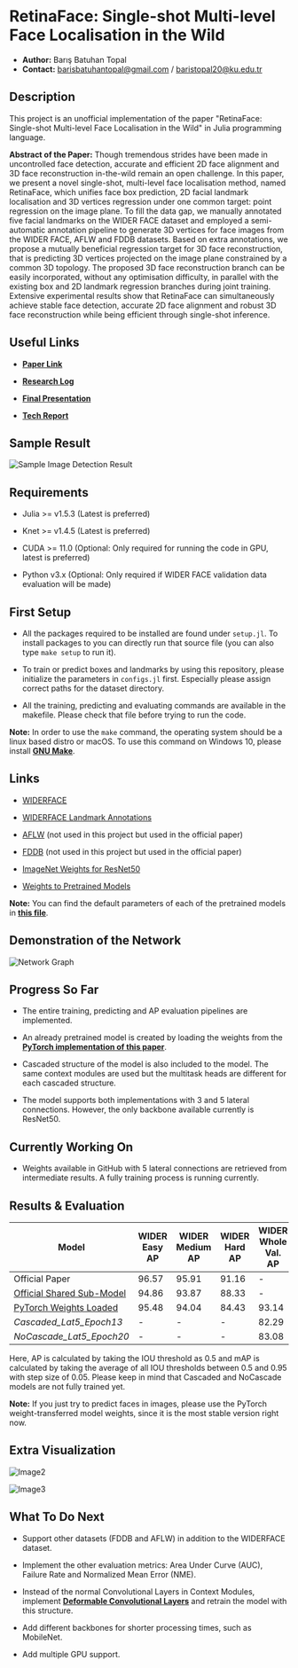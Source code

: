 # RetinaFace: Single-shot Multi-level Face Localisation in the Wild

* **Author:** Barış Batuhan Topal
* **Contact:** barisbatuhantopal@gmail.com / baristopal20@ku.edu.tr

## Description

This project is an unofficial implementation of the paper "RetinaFace: Single-shot Multi-level Face Localisation in the Wild" in Julia programming language. 

**Abstract of the Paper:** Though tremendous strides have been made in uncontrolled face detection, accurate and efficient 2D face alignment and 3D face reconstruction in-the-wild remain an open challenge. In this paper, we present a novel single-shot, multi-level face localisation method, named RetinaFace, which unifies face box prediction, 2D facial landmark localisation and 3D vertices regression under one common target: point regression on the image plane. To fill the data gap, we manually annotated five facial landmarks on the WIDER FACE dataset and employed a semi-automatic annotation pipeline to generate 3D vertices for face images from the WIDER FACE, AFLW and FDDB datasets. Based on extra annotations, we propose a mutually beneficial regression target for 3D face reconstruction, that is predicting 3D vertices projected on the image plane constrained by a common 3D topology. The proposed 3D face reconstruction branch can be easily incorporated, without any optimisation difficulty, in parallel with the existing box and 2D landmark regression branches during joint training. Extensive experimental results show that RetinaFace can simultaneously achieve stable face detection, accurate 2D face alignment and robust 3D face reconstruction while being efficient through single-shot inference.

## Useful Links

* [**Paper Link**](https://openaccess.thecvf.com/content_CVPR_2020/papers/Deng_RetinaFace_Single-Shot_Multi-Level_Face_Localisation_in_the_Wild_CVPR_2020_paper.pdf)

* [**Research Log**](https://docs.google.com/document/d/1fF8Y2ZG3iQvLiHqBY47O8yGQFobWY9JDyNRvDlUqJPQ/edit?usp=sharing) 

* [**Final Presentation**](https://docs.google.com/presentation/d/1lBw68_IdbSe_0n2KAlupRnDulvfzNrUMwx3sBkNl9p8/edit?usp=sharing)

* [**Tech Report**](https://www.overleaf.com/read/pbtyskcsdgyt)


## Sample Result

![Sample Image Detection Result](./data/results/evaluated.jpg)

## Requirements

* Julia >= v1.5.3 (Latest is preferred)

* Knet >= v1.4.5 (Latest is preferred)

* CUDA >= 11.0 (Optional: Only required for running the code in GPU, latest is preferred)

* Python v3.x (Optional: Only required if WIDER FACE validation data evaluation will be made)

## First Setup

* All the packages required to be installed are found under `setup.jl`. To install packages to you can directly run that source file (you can also type `make setup` to run it).

* To train or predict boxes and landmarks by using this repository, please initialize the parameters in `configs.jl` first. Especially please assign correct paths for the dataset directory.

* All the training, predicting and evaluating commands are available in the makefile. Please check that file before trying to run the code.

**Note:** In order to use the `make` command, the operating system should be a linux based distro or macOS. To use this command on Windows 10, please install [**GNU Make**](https://www.gnu.org/software/make/).

## Links

* [WIDERFACE](http://shuoyang1213.me/WIDERFACE/)

* [WIDERFACE Landmark Annotations](https://www.dropbox.com/s/7j70r3eeepe4r2g/retinaface_gt_v1.1.zip?dl=0)

* [AFLW](https://www.tugraz.at/institute/icg/research/team-bischof/lrs/downloads/aflw/) (not used in this project but used in the official paper)

* [FDDB](http://vis-www.cs.umass.edu/fddb/) (not used in this project but used in the official paper)

* [ImageNet Weights for ResNet50](https://www.vlfeat.org/matconvnet/models/imagenet-resnet-50-dag.mat)

* [Weights to Pretrained Models](https://drive.google.com/drive/folders/1GTyTgfmAG2BXvbDDy5n9Jv2ajv1IvWaw?usp=sharing)

**Note:** You can find the default parameters of each of the pretrained models in [**this file**](./weights/info.txt).

## Demonstration of the Network

![Network Graph](./data/readme/network.JPG)

## Progress So Far

* The entire training, predicting and AP evaluation pipelines are implemented. 

* An already pretrained model is created by loading the weights from the [**PyTorch implementation of this paper**](https://github.com/biubug6/Pytorch_Retinaface). 

* Cascaded structure of the model is also included to the model. The same context modules are used but the multitask heads are different for each cascaded structure.

* The model supports both implementations with 3 and 5 lateral connections. However, the only backbone available currently is ResNet50.

## Currently Working On

* Weights available in GitHub with 5 lateral connections are retrieved from intermediate results. A fully training process is running currently. 

## Results & Evaluation

Model | WIDER Easy AP | WIDER Medium AP | WIDER Hard AP | WIDER Whole Val. AP | WIDER Whole Val. mAP |
--- | --- | --- | --- |--- |--- |
Official Paper | 96.57 | 95.91 | 91.16 | - | - |
[Official Shared Sub-Model](https://github.com/deepinsight/insightface/tree/master/detection/RetinaFace) | 94.86 | 93.87 | 88.33 | - | - |
[PyTorch Weights Loaded](https://github.com/biubug6/Pytorch_Retinaface) | 95.48 | 94.04 | 84.43 | 93.14 | 62.24 |
*Cascaded_Lat5_Epoch13* | - | - | - | 82.29 | 44.08 |
*NoCascade_Lat5_Epoch20* | - | - | - | 83.08 | 48.16 |

Here, AP is calculated by taking the IOU threshold as 0.5 and mAP is calculated by taking the average of all IOU thresholds between 0.5 and 0.95 with step size of 0.05. Please keep in mind that Cascaded and NoCascade models are not fully trained yet.

**Note:** If you just try to predict faces in images, please use the PyTorch weight-transferred model weights, since it is the most stable version right now.

## Extra Visualization

![Image2](./data/results/evaluated2.png)

![Image3](./data/results/evaluated3.png)

## What To Do Next

* Support other datasets (FDDB and AFLW) in addition to the WIDERFACE dataset.

* Implement the other evaluation metrics: Area Under Curve (AUC), Failure Rate and Normalized Mean Error (NME).

* Instead of the normal Convolutional Layers in Context Modules, implement [**Deformable Convolutional Layers**](https://arxiv.org/abs/1703.06211) and retrain the model with this structure.

* Add different backbones for shorter processing times, such as MobileNet.

* Add multiple GPU support.


